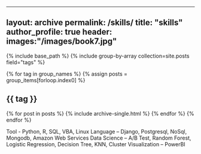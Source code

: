 
---
layout: archive
permalink: /skills/
title: "skills"
author_profile: true
header:
  images:"/images/book7.jpg"
---

{% include base_path %}
{% include group-by-array collection=site.posts field="tags" %}

{% for tag in group_names %}
  {% assign posts = group_items[forloop.index0] %}
  <h2 id="{{ tag | slugify }}" class="archive__subtitle">{{ tag }}</h2>
  {% for post in posts %}
    {% include archive-single.html %}
  {% endfor %}
{% endfor %}

Tool - Python, R, SQL, VBA, Linux
Language – Django, Postgresql, NoSql, Mongodb, Amazon Web Services
Data Science – A/B Test, Random Forest, Logistic Regression, Decision Tree, KNN, Cluster
Visualization – PowerBI
